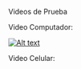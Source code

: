Videos de Prueba

Video Computador:

[![Alt text](https://img.youtube.com/vi/configuroweb/0.jpg)](https://www.youtube.com/watch?v=y26UaCD_fBc)


Video Celular:
